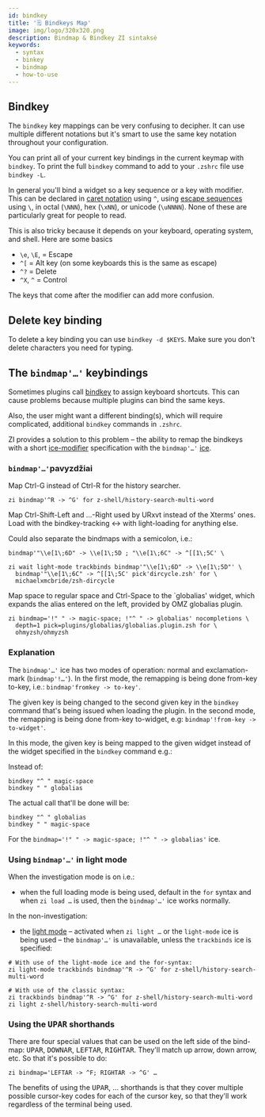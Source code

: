```yaml
---
id: bindkey
title: '🗒 Bindkeys Map'
image: img/logo/320x320.png
description: Bindmap & Bindkey ZI sintaksė
keywords:
  - syntax
  - binkey
  - bindmap
  - how-to-use
---
```


## Bindkey

The `bindkey` key mappings can be very confusing to decipher. It can use multiple different notations but it's smart to use the same key notation throughout your configuration.

You can print all of your current key bindings in the current keymap with `bindkey`. To print the full `bindkey` command to add to your `.zshrc` file use `bindkey -L`.

In general you'll bind a widget so a key sequence or a key with modifier. This can be declared in [caret notation][5] using `^`, using [escape sequences][6] using `\`, in octal (`\NNN`), hex (`\xNN`), or unicode (`\uNNNN`). None of these are particularly great for people to read.

This is also tricky because it depends on your keyboard, operating system, and shell. Here are some basics

- `\e`, `\E`, = Escape
- `^[` = Alt key (on some keyboards this is the same as escape)
- `^?` = Delete
- `^X`, `^` = Control

The keys that come after the modifier can add more confusion.

## Delete key binding

To delete a key binding you can use `bindkey -d $KEYS`. Make sure you don't delete characters you need for typing.

## The `bindmap'…'` keybindings

Sometimes plugins call [bindkey][1] to assign keyboard shortcuts. This can cause problems because multiple plugins can bind the same keys.

Also, the user might want a different binding(s), which will require complicated, additional `bindkey` commands in `.zshrc`.

ZI provides a solution to this problem – the ability to remap the bindkeys with a short [ice-modifier][2] specification with the `bindmap'…'` [ice][3].

### `bindmap'…'`pavyzdžiai

Map Ctrl-G instead of Ctrl-R for the history searcher.

```shell
zi bindmap'^R -> ^G' for z-shell/history-search-multi-word
```

Map Ctrl-Shift-Left and …-Right used by URxvt instead of the Xterms' ones. Load with the bindkey-tracking ↔ with light-loading for anything else.

Could also separate the bindmaps with a semicolon, i.e.:

```shell
bindmap'"\\e[1\;6D" -> \\e[1\;5D ; "\\e[1\;6C" -> ^[[1\;5C' \
```

```shell showLineNumbers
zi wait light-mode trackbinds bindmap'"\\e[1\;6D" -> \\e[1\;5D"' \
  bindmap'"\\e[1\;6C" -> ^[[1\;5C' pick'dircycle.zsh' for \
  michaelxmcbride/zsh-dircycle
```

Map space to regular space and Ctrl-Space to the `globalias' widget, which expands the alias entered on the left, provided by OMZ globalias plugin.

```shell showLineNumbers
zi bindmap='!" " -> magic-space; !"^ " -> globalias' nocompletions \
  depth=1 pick=plugins/globalias/globalias.plugin.zsh for \
  ohmyzsh/ohmyzsh
```

### Explanation

The `bindmap'…'` ice has two modes of operation: normal and exclamation-mark (`bindmap'!…'`). In the first mode, the remapping is being done from-key to-key, i.e.: `bindmap'fromkey -> to-key'`.

The given key is being changed to the second given key in the `bindkey` command that's being issued when loading the plugin. In the second mode, the remapping is being done from-key to-widget, e.g: `bindmap'!from-key -> to-widget'`.

In this mode, the given key is being mapped to the given widget instead of the widget specified in the `bindkey` command e.g.:

Instead of:

```shell showLineNumbers
bindkey "^ " magic-space
bindkey " " globalias
```

The actual call that'll be done will be:

```shell showLineNumbers
bindkey "^ " globalias
bindkey " " magic-space
```

For the `bindmap='!" " -> magic-space; !"^ " -> globalias'` ice.

### Using `bindmap'…'` in light mode

When the investigation mode is on i.e.:

- when the full loading mode is being used, default in the `for` syntax and when `zi load …` is used, then the `bindmap'…'` ice works normally.

In the non-investigation:

- the [light mode][4] – activated when `zi light …` or the `light-mode` ice is being used – the `bindmap'…'` is unavailable, unless the `trackbinds` ice is specified:

```shell showLineNumbers
# With use of the light-mode ice and the for-syntax:
zi light-mode trackbinds bindmap'^R -> ^G' for z-shell/history-search-multi-word
```

```shell showLineNumbers
# With use of the classic syntax:
zi trackbinds bindmap'^R -> ^G' for z-shell/history-search-multi-word
zi light z-shell/history-search-multi-word
```

### Using the <kbd>UPAR</kbd> shorthands

There are four special values that can be used on the left side of the bind-map: <kbd>UPAR</kbd>, <kbd>DOWNAR</kbd>, <kbd>LEFTAR</kbd>, <kbd>RIGHTAR</kbd>. They'll match up arrow, down arrow, etc. So that it's possible to do:

```shell
zi bindmap='LEFTAR -> ^F; RIGHTAR -> ^G' …
```

The benefits of using the <kbd>UPAR</kbd>, … shorthands is that they cover multiple possible cursor-key codes for each of the cursor key, so that they'll work regardless of the terminal being used.

[1]: /search/?q=binkey
[2]: /search/?q=ice+modifier
[3]: /docs/guides/syntax/ice
[4]: /search/?q=light+mode
[5]: https://en.wikipedia.org/wiki/Caret_notation
[6]: https://en.wikipedia.org/wiki/Escape_sequence
